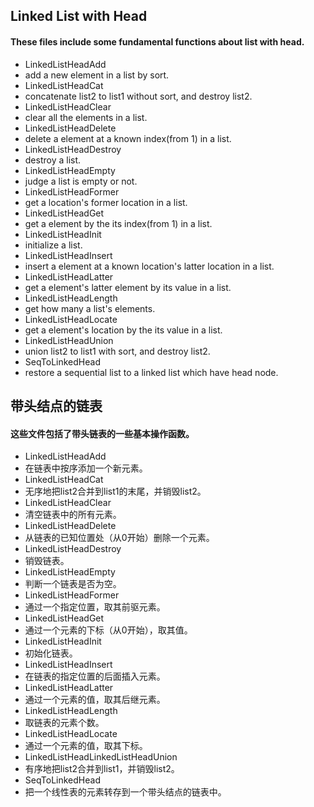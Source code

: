 ## Linked List with Head
#### These files include some  fundamental functions about list with head.
- LinkedListHeadAdd
 - add a new element in a list by sort.
- LinkedListHeadCat
 - concatenate list2 to list1 without sort, and destroy list2.
- LinkedListHeadClear
 - clear all the elements in a list.
- LinkedListHeadDelete
 - delete a element at a known index(from 1) in a list.
- LinkedListHeadDestroy
 - destroy a list.
- LinkedListHeadEmpty
 - judge a list is empty or not.
- LinkedListHeadFormer
 - get a location's former location in a list.
- LinkedListHeadGet
 - get a element by the its index(from 1) in a list.
- LinkedListHeadInit
 - initialize a list.
- LinkedListHeadInsert
 - insert a element at a known location's latter location in a list.
- LinkedListHeadLatter
 - get a element's latter element by its value in a list.
- LinkedListHeadLength
 - get how many a list's elements.
- LinkedListHeadLocate
 - get a element's location by the its value in a list.
- LinkedListHeadUnion
 - union list2 to list1 with sort, and destroy list2.
- SeqToLinkedHead
 - restore a sequential list to a linked list which have head node.

## 带头结点的链表
#### 这些文件包括了带头链表的一些基本操作函数。

- LinkedListHeadAdd
 - 在链表中按序添加一个新元素。
- LinkedListHeadCat
 - 无序地把list2合并到list1的末尾，并销毁list2。
- LinkedListHeadClear
 - 清空链表中的所有元素。
- LinkedListHeadDelete
 - 从链表的已知位置处（从0开始）删除一个元素。
- LinkedListHeadDestroy
 - 销毁链表。
- LinkedListHeadEmpty
 - 判断一个链表是否为空。
- LinkedListHeadFormer
 - 通过一个指定位置，取其前驱元素。
- LinkedListHeadGet
 - 通过一个元素的下标（从0开始），取其值。
- LinkedListHeadInit
 - 初始化链表。
- LinkedListHeadInsert
 - 在链表的指定位置的后面插入元素。
- LinkedListHeadLatter
 - 通过一个元素的值，取其后继元素。
- LinkedListHeadLength
 - 取链表的元素个数。
- LinkedListHeadLocate
 - 通过一个元素的值，取其下标。
- LinkedListHeadLinkedListHeadUnion
 - 有序地把list2合并到list1，并销毁list2。
- SeqToLinkedHead
 - 把一个线性表的元素转存到一个带头结点的链表中。
